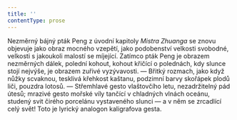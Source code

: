 ```yaml
---
title: ''
contentType: prose
---
```


Nezměrný bájný pták Peng z úvodní kapitoly _Mistra_ _Zhuanga_ se znovu objevuje jako obraz mocného vzepětí, jako podobenství velkosti svobodné, velkosti s jakoukoli malostí se míjející. Zatímco pták Peng je obrazem nezměrných dálek, polední kohout, kohout křičící o polednách, kdy slunce stojí nejvýše, je obrazem zuřivé vyzývavosti. — Břitký rozmach, jako když nůžky scvaknou, tesklivá křehkost kaštanu, podzimní barvy skořápek plodů liči, pouzdra lotosů. — Střemhlavé gesto vlaštovčího letu, nezadržitelný pád útesů; mrazivé gesto mořské víly tančící v chladných vlnách oceánu, studený svit čirého porcelánu vystaveného slunci — a v něm se zrcadlící celý svět! Toto je lyrický analogon kaligrafova gesta.
